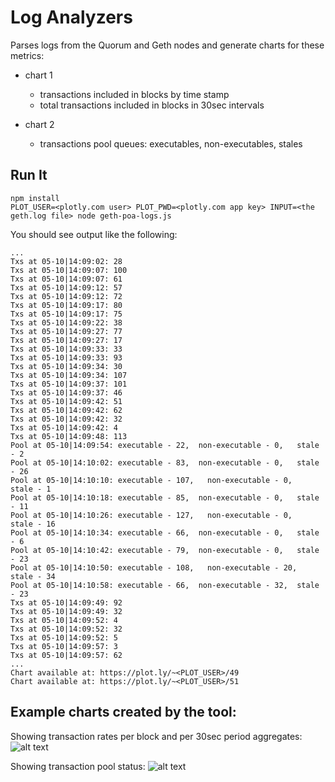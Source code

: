 # Log Analyzers

Parses logs from the Quorum and Geth nodes and generate charts for these metrics:
* chart 1
  * transactions included in blocks by time stamp
  * total transactions included in blocks in 30sec intervals

* chart 2
  * transactions pool queues: executables, non-executables, stales

## Run It

```
npm install
PLOT_USER=<plotly.com user> PLOT_PWD=<plotly.com app key> INPUT=<the geth.log file> node geth-poa-logs.js
```

You should see output like the following:
```
...
Txs at 05-10|14:09:02: 28
Txs at 05-10|14:09:07: 100
Txs at 05-10|14:09:07: 61
Txs at 05-10|14:09:12: 57
Txs at 05-10|14:09:12: 72
Txs at 05-10|14:09:17: 80
Txs at 05-10|14:09:17: 75
Txs at 05-10|14:09:22: 38
Txs at 05-10|14:09:27: 77
Txs at 05-10|14:09:27: 17
Txs at 05-10|14:09:33: 33
Txs at 05-10|14:09:33: 93
Txs at 05-10|14:09:34: 30
Txs at 05-10|14:09:34: 107
Txs at 05-10|14:09:37: 101
Txs at 05-10|14:09:37: 46
Txs at 05-10|14:09:42: 51
Txs at 05-10|14:09:42: 62
Txs at 05-10|14:09:42: 32
Txs at 05-10|14:09:42: 4
Txs at 05-10|14:09:48: 113
Pool at 05-10|14:09:54: executable - 22,  non-executable - 0,   stale - 2
Pool at 05-10|14:10:02: executable - 83,  non-executable - 0,   stale - 26
Pool at 05-10|14:10:10: executable - 107,   non-executable - 0,   stale - 1
Pool at 05-10|14:10:18: executable - 85,  non-executable - 0,   stale - 11
Pool at 05-10|14:10:26: executable - 127,   non-executable - 0,   stale - 16
Pool at 05-10|14:10:34: executable - 66,  non-executable - 0,   stale - 6
Pool at 05-10|14:10:42: executable - 79,  non-executable - 0,   stale - 23
Pool at 05-10|14:10:50: executable - 108,   non-executable - 20,  stale - 34
Pool at 05-10|14:10:58: executable - 66,  non-executable - 32,  stale - 23
Txs at 05-10|14:09:49: 92
Txs at 05-10|14:09:49: 32
Txs at 05-10|14:09:52: 4
Txs at 05-10|14:09:52: 32
Txs at 05-10|14:09:52: 5
Txs at 05-10|14:09:57: 3
Txs at 05-10|14:09:57: 62
...
Chart available at: https://plot.ly/~<PLOT_USER>/49
Chart available at: https://plot.ly/~<PLOT_USER>/51
```

## Example charts created by the tool:

Showing transaction rates per block and per 30sec period aggregates:
![alt text](https://raw.githubusercontent.com/kaleido-io/kaleido-samples/master/log-analyzers/images/tx-rate.jpg)

Showing transaction pool status:
![alt text](https://raw.githubusercontent.com/kaleido-io/kaleido-samples/master/log-analyzers/images/txpool.jpg)

